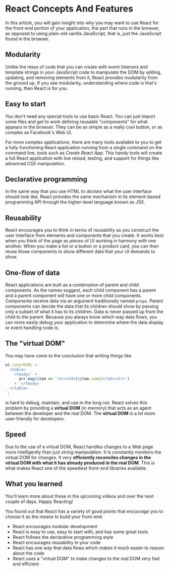 # React Concepts And Features

In this article, you will gain insight into why you may want to use React for
the front-end portion of your application, the part that runs in the browser,
as opposed to using plain-old vanilla JavaScript, that is, just the JavaScript
found in the browser.

## Modularity

Unlike the mess of code that you can create with event listeners and template
strings in your JavaScript code to manipulate the DOM by adding, updating, and
removing elements from it, React provides modularity from the ground up. If you
see modularity, understanding where code is that's running, then React is for
you.

## Easy to start

You don't need any special tools to use basic React. You can just import some
files and get to work defining reusable "components" for what appears in the
browser. They can be as simple as a really cool button, or as complex as
Facebook's Web UI.

For more complex applications, there are many tools available to you to get a
fully-functioning React application running from a single command on the
command line, tools such as _Create React App_. This handy tools will create a
full React application with live reload, testing, and support for things like
advanced CSS manipulation.

## Declarative programming

In the same way that you use HTML to _declare_ what the user interface should
look like, React provides the same mechanism in its element-based programming
API through the higher-level language known as JSX.

## Reusability

React encourages you to think in terms of reusability as you construct the user
interface from elements and components that you create. It works best when you
think of the page as pieces of UI working in harmony with one another. When you
make a list or a button or a product card, you can then reuse those components
to show different data that your UI demands to show.

## One-flow of data

React applications are built as a combination of parent and child components. As
the names suggest, each child component has a parent and a parent component will
have one or more child components. Components receive data via an argument
traditionally named `props`. Parent components can decide the data that its
children should show by passing only a subset of what it has to its children.
Data is never passed up from the child to the parent. Because you always know
which way data flows, you can more easily debug your application to determine
where the data display or event handling code is.

## The "virtual DOM"

You may have come to the conclusion that writing things like

```js
el.innerHTML = `
  <table>
    <tbody>` +
      arr.map(item => `<tr><td>${item.name}</td></tr>`)
    + `</tbody>
  </table>
`;
```

is hard to debug, maintain, and use in the long run.  React solves this problem
by providing a **virtual DOM** (in memory) that acts as an agent between the
developer and the real DOM. The **virtual DOM** is a lot more user-friendly for
developers.

## Speed

Due to the use of a virtual DOM, React handles changes to a Web page more
intelligently than just string manipulation. It is constantly monitors the
virtual DOM for changes. It very **efficiently reconciles changes in the virtual
DOM with what it has already produced in the real DOM**. This is what
makes React one of the speediest front-end libraries available.

## What you learned

You'll learn more about these in the upcoming videos and over the next couple
of days. Happy Reacting!

You found out that React has a variety of good points that encourage you to
choose it as the means to build your front-end:

* React encourages modular development
* React is easy to use, easy to start with, and has some great tools
* React follows the declarative programming style
* React encourages reusability in your code
* React has one way that data flows which makes it much easier to reason about
  the code
* React uses a "virtual DOM" to make changes to the real DOM very fast and
  efficient
